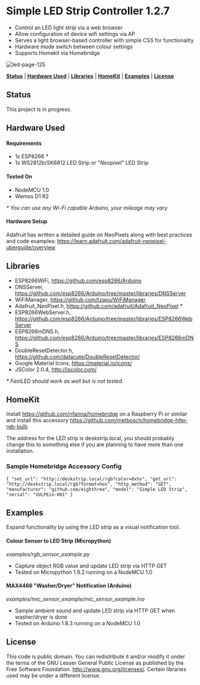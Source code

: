 # Simple LED Strip Controller 1.2.7
*  Control an LED light strip via a web browser
*  Allow configuration of device wifi settings via AP
*  Serves a light browser-based controller with simple CSS for functionality
*  Hardware mode switch between colour settings
*  Supports Homekit via Homebridge

![led-page-125](https://user-images.githubusercontent.com/1100950/30235717-a35707d8-94c0-11e7-8738-b49d1f1450ab.PNG)

**[Status](#status)** |
**[Hardware Used](#hardware-used)** |
**[Libraries](#libraries)** |
**[HomeKit](#homekit)** |
**[Examples](#examples)** |
**[License](#license)**

## Status

This project is in progress.

## Hardware Used
#### Requirements
* 1x ESP8266 _*_
* 1x WS2812b/SK6812 LED Strip or "_Neopixel_" LED Strip

#### Tested On
* NodeMCU 1.0
* Wemos D1 R2

_* You can use any Wi-Fi capable Arduino, your mileage may vary_

#### Hardware Setup
Adafruit has written a detailed guide on NeoPixels along with
best practices and code examples: https://learn.adafruit.com/adafruit-neopixel-uberguide/overview


## Libraries
* ESP8266WiFi, https://github.com/esp8266/Arduino
* DNSServer, https://github.com/esp8266/Arduino/tree/master/libraries/DNSServer
* WiFiManager, https://github.com/tzapu/WiFiManager
* Adafruit_NeoPixel.h, https://github.com/adafruit/Adafruit_NeoPixel _*_
* ESP8266WebServer.h, https://github.com/esp8266/Arduino/tree/master/libraries/ESP8266WebServer
* ESP8266mDNS.h, https://github.com/esp8266/Arduino/tree/master/libraries/ESP8266mDNS
* DoubleResetDetector.h, https://github.com/datacute/DoubleResetDetector/
* Google Material Icons, https://material.io/icons/
* JSColor 2.0.4, http://jscolor.com/

_* FastLED should work as well but is not tested._

## HomeKit
Install https://github.com/nfarina/homebridge on a Raspberry Pi or similar and
install this accessory https://github.com/metbosch/homebridge-http-rgb-bulb

The address for the LED strip is deskstrip.local, you should probably change
this to something else if you are planning to have more than one installation.

### Sample Homebridge Accessory Config
`{
 "set_url": "http://deskstrip.local/rgb?color=0x%s",
 "get_url": "http://deskstrip.local/rgb?format=hex",
 "http_method": "GET",
 "manufacturer": "github.com/eighthree",
 "model": "Simple LED Strip",
 "serial": "VULPEio-001"
}`

## Examples
Expand functionality by using the LED strip as a visual notification tool.

#### Colour Sensor to LED Strip (Micropython)
_examples/rgb_sensor_example.py_
* Capture object RGB value and update LED strip via HTTP GET
* Tested on Micropython 1.9.2 running on a NodeMCU 1.0

#### MAX4466 "Washer/Dryer" Notification (Arduino)
_examples/mic_sensor_example/mic_sensor_example.ino_
* Sample ambient sound and update LED strip via HTTP GET when washer/dryer is done
* Tested on Arduino 1.8.3 running on a NodeMCU 1.0

## License
This code is public domain. You can redistribute it and/or modify it under the terms of the
GNU Lesser General Public License as published by the Free Software Foundation.  <http://www.gnu.org/licenses/>. Certain libraries used may be under a different license.
